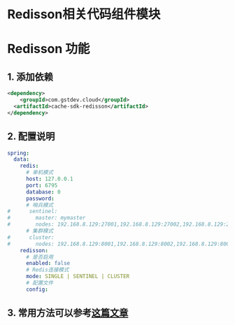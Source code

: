 # Redisson相关代码组件模块

# Redisson 功能

## 1. 添加依赖

```xml
<dependency>
    <groupId>com.gstdev.cloud</groupId>
  <artifactId>cache-sdk-redisson</artifactId>
</dependency>
```

## 2. 配置说明

```yaml
spring:
  data:
    redis:
      # 单机模式
      host: 127.0.0.1
      port: 6795
      database: 0
      password:
      # 哨兵模式
#      sentinel:
#        master: mymaster
#        nodes: 192.168.8.129:27001,192.168.8.129:27002,192.168.8.129:27003
      # 集群模式
#      cluster:
#        nodes: 192.168.8.129:8001,192.168.8.129:8002,192.168.8.129:8003,192.168.8.129:8004,192.168.8.129:8005,192.168.8.129:8006
    redisson:
      # 是否启用
      enabled: false
      # Redis连接模式
      mode: SINGLE | SENTINEL | CLUSTER
      # 配置文件
      config:
```
## 3. 常用方法可以参考[这篇文章](https://zhuanlan.zhihu.com/p/596334390?utm_id=0)
